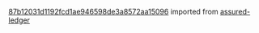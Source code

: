 [87b12031d1192fcd1ae946598de3a8572aa15096](https://github.com/insolar/assured-ledger/commit/87b12031d1192fcd1ae946598de3a8572aa15096) imported from [assured-ledger](https://github.com/insolar/assured-ledger)
